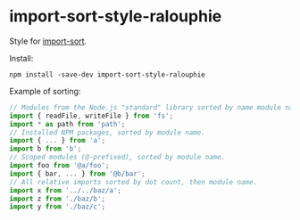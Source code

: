 # import-sort-style-ralouphie

Style for [import-sort](https://github.com/renke/import-sort).

Install:

```
npm install -save-dev import-sort-style-ralouphie
```

Example of sorting:

```js
// Modules from the Node.js "standard" library sorted by name module name.
import { readFile, writeFile } from 'fs';
import * as path from 'path';
// Installed NPM packages, sorted by module name.
import { ... } from 'a';
import b from 'b';
// Scoped modules (@-prefixed), sorted by module name.
import foo from '@a/foo';
import { bar, ... } from '@b/bar';
// All relative imports sorted by dot count, then module name.
import x from '../../baz/a';
import z from './baz/b';
import y from './baz/c';
```
